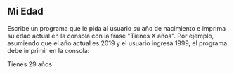 ## Mi Edad
Escribe un programa que le pida al usuario su año de nacimiento e imprima su edad actual en la consola con la frase "Tienes X años". Por ejemplo, asumiendo que el año actual es 2019 y el usuario ingresa 1999, el programa debe imprimir en la consola:

Tienes 29 años